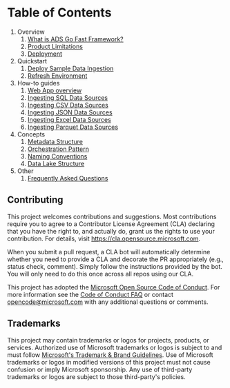 # Table of Contents

1. Overview
   1. [What is ADS Go Fast Framework?](overview.md)
   1. [Product Limitations](overview-product-limitations.md)
   1. [Deployment](overview-deployment.md)
1. Quickstart
   1. [Deploy Sample Data Ingestion](deploy-sample-data-ingestion.md)
   1. [Refresh Environment](refresh-environment.md)
1. How-to guides
   1. [Web App overview](docs/how-to-guides-web-app-overview.md)
   1. [Ingesting SQL Data Sources ](how-to-guides-ingesting-sql-data-sources.md)
   1. [Ingesting CSV Data Sources ](how-to-guides-ingesting-csv-data-sources.md)
   1. [Ingesting JSON Data Sources ](how-to-guides-ingesting-json-data-sources.md)
   1. [Ingesting Excel Data Sources ](how-to-guides-ingesting-excel-data-sources.md)
   1. [Ingesting Parquet Data Sources ](how-to-guides-ingesting-excel-data-sources.md)
1. Concepts
   1. [Metadata Structure](concepts-metadata-structure.md)
   1. [Orchestration Pattern](concepts-orchestration-pattern.md)
   1. [Naming Conventions](concepts-naming-conventions.md)
   1. [Data Lake Structure](concepts-data-lake-structure.md)
1. Other
   1. [Frequently Asked Questions](others-frequently-asked-questions.md)


## Contributing

This project welcomes contributions and suggestions.  Most contributions require you to agree to a
Contributor License Agreement (CLA) declaring that you have the right to, and actually do, grant us
the rights to use your contribution. For details, visit https://cla.opensource.microsoft.com.

When you submit a pull request, a CLA bot will automatically determine whether you need to provide
a CLA and decorate the PR appropriately (e.g., status check, comment). Simply follow the instructions
provided by the bot. You will only need to do this once across all repos using our CLA.

This project has adopted the [Microsoft Open Source Code of Conduct](https://opensource.microsoft.com/codeofconduct/).
For more information see the [Code of Conduct FAQ](https://opensource.microsoft.com/codeofconduct/faq/) or
contact [opencode@microsoft.com](mailto:opencode@microsoft.com) with any additional questions or comments.

## Trademarks

This project may contain trademarks or logos for projects, products, or services. Authorized use of Microsoft 
trademarks or logos is subject to and must follow 
[Microsoft's Trademark & Brand Guidelines](https://www.microsoft.com/en-us/legal/intellectualproperty/trademarks/usage/general).
Use of Microsoft trademarks or logos in modified versions of this project must not cause confusion or imply Microsoft sponsorship.
Any use of third-party trademarks or logos are subject to those third-party's policies.
